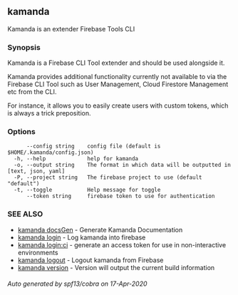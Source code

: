 ## kamanda

Kamanda is an extender Firebase Tools CLI

### Synopsis

Kamanda is a  Firebase CLI Tool extender and should be used alongside it. 

Kamanda provides additional functionality currently not available to via the 
Firebase CLI Tool such as User Management, Cloud Firestore Management etc from the CLI.

For instance, it allows you to easily create users with custom tokens, 
which is always a trick preposition.

### Options

```
      --config string    config file (default is $HOME/.kamanda/config.json)
  -h, --help             help for kamanda
  -o, --output string    The format in which data will be outputted in [text, json, yaml]
  -P, --project string   The firebase project to use (default "default")
  -t, --toggle           Help message for toggle
      --token string     firebase token to use for authentication
```

### SEE ALSO

* [kamanda docsGen](kamanda_docsGen.md)	 - Generate Kamanda Documentation
* [kamanda login](kamanda_login.md)	 - Log kamanda into firebase
* [kamanda login:ci](kamanda_login:ci.md)	 - generate an access token for use in non-interactive environments
* [kamanda logout](kamanda_logout.md)	 - Logout kamanda from Firebase
* [kamanda version](kamanda_version.md)	 - Version will output the current build information

###### Auto generated by spf13/cobra on 17-Apr-2020
